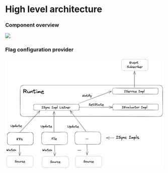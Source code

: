 # High level architecture

### Component overview
<img src="../images/of-flagd-0.png" width="560">

### Flag configuration provider

<img src="../images/of-flagd-1.png" width="560">